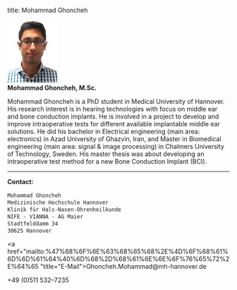 title: Mohammad Ghoncheh

![Picture Mohammad Ghoncheh](martin.jpg)  
**Mohammad Ghoncheh, M.Sc.**

Mohammad Ghoncheh is a PhD student in Medical University of Hannover. His research interest is in hearing technologies with focus on middle ear and bone conduction implants. He is involved in a project to develop and improve intraoperative tests for different available implantable middle ear solutions.
He did his bachelor in Electrical engineering (main area: electronics) in Azad University of Ghazvin, Iran, and Master in Biomedical engineering (main area: signal & image processing) in Chalmers University of Technology, Sweden. His master thesis was about developing an intraoperative test method for a new Bone Conduction Implant (BCI).

***


**Contact:**

	Mohammad Ghoncheh  
	Medizinische Hochschule Hannover
	Klinik für Hals-Nasen-Ohrenheilkunde
	NIFE - VIANNA - AG Maier
	Stadtfelddamm 34
	30625 Hannover

<a href="&#x6d;&#x61;&#x69;&#x6c;&#x74;&#x6f;&#x3a;%47%68%6F%6E%63%68%65%68%2E%4D%6F%68%61%6D%6D%61%64%40%6D%68%2D%68%61%6E%6E%6F%76%65%72%2E%64%65 "title="&#x45;&#x2d;&#x4d;&#x61;&#x69;&#x6c;">&#x47;&#x68;&#x6f;&#x6e;&#x63;&#x68;&#x65;&#x68;&#x2e;&#x4d;&#x6f;&#x68;&#x61;&#x6d;&#x6d;&#x61;&#x64;&#x40;&#x6d;&#x68;&#x2d;&#x68;&#x61;&#x6e;&#x6e;&#x6f;&#x76;&#x65;&#x72;&#x2e;&#x64;&#x65;</a>

+49 (0)511 532–7235
